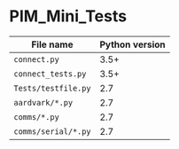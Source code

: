 # PIM_Mini_Tests

| File name           | Python version |
| ------------------- | -------------- |
| `connect.py`        | 3.5+           |
| `connect_tests.py`  | 3.5+           |
| `Tests/testfile.py` | 2.7            |
| `aardvark/*.py`     | 2.7            |
| `comms/*.py`        | 2.7            |
| `comms/serial/*.py` | 2.7            |

